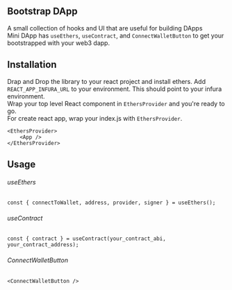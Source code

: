 ## Bootstrap DApp

A small collection of hooks and UI that are useful for building DApps <br /> Mini DApp has `useEthers`, `useContract`, and `ConnectWalletButton` to get your bootstrapped with your web3 dapp. <br />

## Installation

Drap and Drop the library to your react project and install ethers. Add `REACT_APP_INFURA_URL` to your environment. This should point to your infura environment. <br /> Wrap your top level React component in `EthersProvider` and you're ready to go. <br /> For create react app, wrap your index.js with `EthersProvider`.

```
<EthersProvider>
    <App />
</EthersProvider>
```

## Usage

###### useEthers

```
const { connectToWallet, address, provider, signer } = useEthers();
```

###### useContract

```
const { contract } = useContract(your_contract_abi, your_contract_address);
```

###### ConnectWalletButton

```
<ConnectWalletButton />
```

